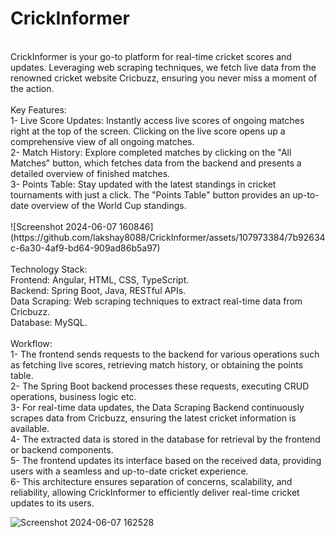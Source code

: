 # CrickInformer
<br>
CrickInformer is your go-to platform for real-time cricket scores and updates. Leveraging web scraping techniques, we fetch live data from the renowned cricket website Cricbuzz, ensuring you never miss a moment of the action.<br><br>
Key Features:<br>
1- Live Score Updates: Instantly access live scores of ongoing matches right at the top of the screen. Clicking on the live score opens up a comprehensive view of all ongoing matches.<br>
2- Match History: Explore completed matches by clicking on the "All Matches" button, which fetches data from the backend and presents a detailed overview of finished matches.<br>
3- Points Table: Stay updated with the latest standings in cricket tournaments with just a click. The "Points Table" button provides an up-to-date overview of the World Cup standings.<br>
<br>
![Screenshot 2024-06-07 160846](https://github.com/lakshay8088/CrickInformer/assets/107973384/7b92634c-6a30-4af9-bd64-909ad86b5a97)
<br>
<br>
Technology Stack:<br>
Frontend: Angular, HTML, CSS, TypeScript.<br>
Backend: Spring Boot, Java, RESTful APIs.<br>
Data Scraping: Web scraping techniques to extract real-time data from Cricbuzz.<br>
Database: MySQL.<br>
<br>
Workflow:<br>
1- The frontend sends requests to the backend for various operations such as fetching live scores, retrieving match history, or obtaining the points table.<br>
2- The Spring Boot backend processes these requests, executing CRUD operations, business logic etc.<br>
3- For real-time data updates, the Data Scraping Backend continuously scrapes data from Cricbuzz, ensuring the latest cricket information is available.<br>
4- The extracted data is stored in the database for retrieval by the frontend or backend components.<br>
5- The frontend updates its interface based on the received data, providing users with a seamless and up-to-date cricket experience.<br>
6- This architecture ensures separation of concerns, scalability, and reliability, allowing CrickInformer to efficiently deliver real-time cricket updates to its users.<br>

![Screenshot 2024-06-07 162528](https://github.com/lakshay8088/CrickInformer/assets/107973384/e85b24e5-4a5c-41a5-b304-6d5a1cc51d94)
